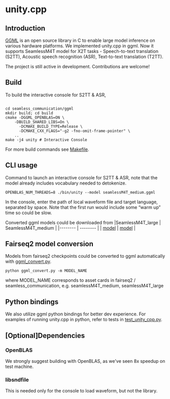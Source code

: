 # unity.cpp

## Introduction
[GGML](https://github.com/ggerganov/ggml) is an open source library in C to enable large model inference on various hardware platforms. We implemented unity.cpp in ggml. Now it supports SeamlessM4T model for X2T tasks - Speech-to-text translation (S2TT), Acoustic speech recognition (ASR), Text-to-text translation (T2TT).

The project is still active in development. Contributions are welcome!

## Build
To build the interactive console for S2TT & ASR,
```

cd seamless_communication/ggml
mkdir build; cd build
cmake -DGGML_OPENBLAS=ON \
    -DBUILD_SHARED_LIBS=On \
	  -DCMAKE_BUILD_TYPE=Release \
	  -DCMAKE_CXX_FLAGS="-g2 -fno-omit-frame-pointer" \
    ..
make -j4 unity # Interactive Console

```
For more build commands see [Makefile](Makefile).

## CLI usage
Command to launch an interactive console for S2TT & ASR, note that the model already includes vocabulary needed to detokenize.
```
OPENBLAS_NUM_THREADS=8 ./bin/unity --model seamlessM4T_medium.ggml
```
In the console, enter the path of local waveform file and target language, separated by space. Note that the first run would include some “warm up” time so could be slow.

Converted ggml models could be downloaded from
|SeamlessM4T_large | SeamlessM4T_medium |
|-------- | -------- |
| [model](https://dl.fbaipublicfiles.com/seamless/models/seamlessM4T_large.ggml) | [model](https://dl.fbaipublicfiles.com/seamless/models/seamlessM4T_medium.ggml) |

## Fairseq2 model conversion
Models from fairseq2 checkpoints could be converted to ggml automatically with [ggml_convert.py](ggml_convert.py).
```
python ggml_convert.py -m MODEL_NAME
```
where MODEL_NAME corresponds to asset cards in fairseq2 / seamless_communication, e.g. seamlessM4T_medium, seamlessM4T_large

## Python bindings
We also utilize ggml python bindings for better dev experience. For examples of running unity.cpp in python, refer to tests in [test_unity_cpp.py](test_unity_cpp.py).

## [Optional]Dependencies
### OpenBLAS
We strongly suggest building with OpenBLAS, as we've seen 8x speedup on test machine.

### libsndfile
This is needed only for the console to load waveform, but not the library.

